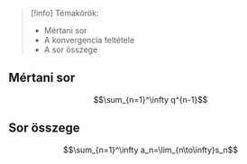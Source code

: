 > [!info] Témakörök:
> - Mértani sor
> - A konvergencia feltétele
> - A sor összege
## Mértani sor
$$\sum_{n=1}^\infty q^{n-1}$$
## Sor összege
$$\sum_{n=1}^\infty a_n=\lim_{n\to\infty}s_n$$